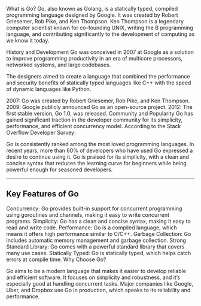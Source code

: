 What is Go?
Go, also known as Golang, is a statically typed, compiled programming language designed by Google. It was created by Robert Griesemer, Rob Pike, and Ken Thompson. Ken Thompson is a legendary computer scientist known for co-founding UNIX, writing the B programming language, and contributing significantly to the development of computing as we know it today.

History and Development
Go was conceived in 2007 at Google as a solution to improve programming productivity in an era of multicore processors, networked systems, and large codebases. 

The designers aimed to create a language that combined the performance and security benefits of statically typed languages like C++ with the speed of dynamic languages like Python.

2007: Go was created by Robert Griesemer, Rob Pike, and Ken Thompson.
2009: Google publicly announced Go as an open-source project.
2012: The first stable version, Go 1.0, was released.
Community and Popularity
Go has gained significant traction in the developer community for its simplicity, performance, and efficient concurrency model. According to the Stack Overflow Developer Survey:

Go is consistently ranked among the most loved programming languages. In recent years, more than 60% of developers who have used Go expressed a desire to continue using it.
Go is praised for its simplicity, with a clean and concise syntax that reduces the learning curve for beginners while being powerful enough for seasoned developers.

-------------------
Key Features of Go
-------------------
Concurrency: Go provides built-in support for concurrent programming using goroutines and channels, making it easy to write concurrent programs.
Simplicity: Go has a clean and concise syntax, making it easy to read and write code.
Performance: Go is a compiled language, which means it offers high performance similar to C/C++.
Garbage Collection: Go includes automatic memory management and garbage collection.
Strong Standard Library: Go comes with a powerful standard library that covers many use cases.
Statically Typed: Go is statically typed, which helps catch errors at compile time.
Why Choose Go?

Go aims to be a modern language that makes it easier to develop reliable and efficient software. It focuses on simplicity and robustness, and it’s especially good at handling concurrent tasks. Major companies like Google, Uber, and Dropbox use Go in production, which speaks to its reliability and performance.
